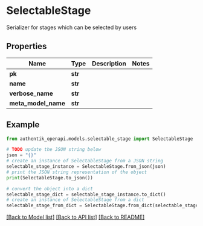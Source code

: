 # SelectableStage

Serializer for stages which can be selected by users

## Properties

Name | Type | Description | Notes
------------ | ------------- | ------------- | -------------
**pk** | **str** |  | 
**name** | **str** |  | 
**verbose_name** | **str** |  | 
**meta_model_name** | **str** |  | 

## Example

```python
from authentik_openapi.models.selectable_stage import SelectableStage

# TODO update the JSON string below
json = "{}"
# create an instance of SelectableStage from a JSON string
selectable_stage_instance = SelectableStage.from_json(json)
# print the JSON string representation of the object
print(SelectableStage.to_json())

# convert the object into a dict
selectable_stage_dict = selectable_stage_instance.to_dict()
# create an instance of SelectableStage from a dict
selectable_stage_from_dict = SelectableStage.from_dict(selectable_stage_dict)
```
[[Back to Model list]](../README.md#documentation-for-models) [[Back to API list]](../README.md#documentation-for-api-endpoints) [[Back to README]](../README.md)



